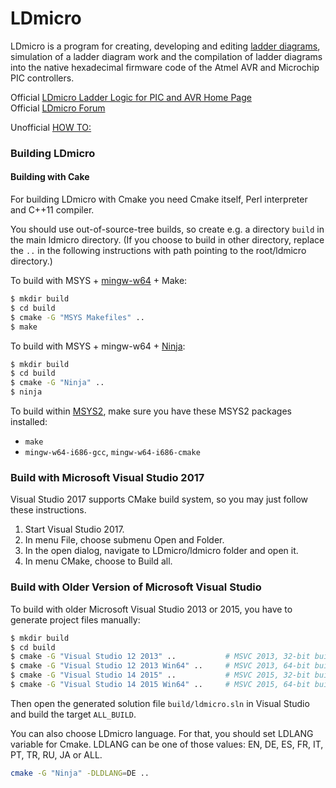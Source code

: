 # LDmicro 
LDmicro is a program for creating, developing and editing [ladder diagrams](https://en.wikipedia.org/wiki/Ladder_logic),
simulation of a ladder diagram work
and the compilation of ladder diagrams into the native hexadecimal firmware code of the Atmel AVR and Microchip PIC controllers.

Official [LDmicro Ladder Logic for PIC and AVR Home Page](http://cq.cx/ladder.pl)  
Official [LDmicro Forum](http://cq.cx/ladder-forum.pl)  

Unofficial [HOW TO:](https://github.com/LDmicro/LDmicro/wiki/HOW-TO)  

### Building LDmicro

#### Building with Cake

For building LDmicro with Cmake you need Cmake itself, Perl interpreter and C++11 compiler.

You should use out-of-source-tree builds, so create e.g. a directory
`build` in the main ldmicro directory. (If you choose to build in other
directory, replace the `..` in the following instructions with path pointing
to the root/ldmicro directory.)

To build with MSYS + [mingw-w64](http://mingw-w64.org) + Make:
```sh
$ mkdir build
$ cd build
$ cmake -G "MSYS Makefiles" ..
$ make
```

To build with MSYS + mingw-w64 + [Ninja](http://martine.github.io/ninja):
```sh
$ mkdir build
$ cd build
$ cmake -G "Ninja" ..
$ ninja
```

To build within [MSYS2](http://msys2.github.io), make sure you have these
MSYS2 packages installed:
* `make`
* `mingw-w64-i686-gcc`, `mingw-w64-i686-cmake`

### Build with Microsoft Visual Studio 2017

Visual Studio 2017 supports CMake build system, so you may just follow these
instructions.
1. Start Visual Studio 2017.
2. In menu File, choose submenu Open and Folder.
3. In the open dialog, navigate to LDmicro/ldmicro folder and open it.
4. In menu CMake, choose to Build all.

### Build with Older Version of Microsoft Visual Studio

To build with older Microsoft Visual Studio 2013 or 2015, you have to
generate project files manually:
```sh
$ mkdir build
$ cd build
$ cmake -G "Visual Studio 12 2013" ..           # MSVC 2013, 32-bit build
$ cmake -G "Visual Studio 12 2013 Win64" ..     # MSVC 2013, 64-bit build
$ cmake -G "Visual Studio 14 2015" ..           # MSVC 2015, 32-bit build
$ cmake -G "Visual Studio 14 2015 Win64" ..     # MSVC 2015, 64-bit build
```
Then open the generated solution file `build/ldmicro.sln` in Visual Studio and
build the target `ALL_BUILD`.

You can also choose LDmicro language. For that, you should set LDLANG variable for Cmake.
LDLANG can be one of those values: EN, DE, ES, FR, IT, PT, TR, RU, JA or ALL.
```sh
cmake -G "Ninja" -DLDLANG=DE ..
```